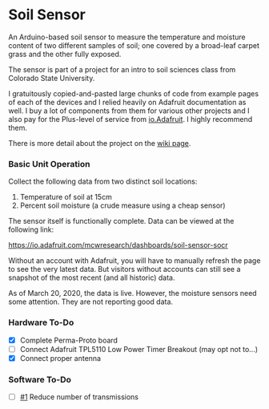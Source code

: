 # Soil Sensor
An Arduino-based soil sensor to measure the temperature and moisture content of two different samples of soil; one covered by a broad-leaf carpet grass and the other fully exposed. 

The sensor is part of a project for an intro to soil sciences class from Colorado State University. 

I gratuitously copied-and-pasted large chunks of code from example pages of each of the devices and I relied heavily on Adafruit documentation as well. I buy a lot of components from them for various other projects and I also pay for the Plus-level of service from [io.Adafruit](https://io.adafruit.com/). I highly recommend them.

There is more detail about the project on the [wiki page](https://github.com/OilSlick/soil_sensor_socr/wiki/Home/).

### Basic Unit Operation

Collect the following data from two distinct soil locations:

1. Temperature of soil at 15cm
2. Percent soil moisture (a crude measure using a cheap sensor)

The sensor itself is functionally complete. Data can be viewed at the following link:

https://io.adafruit.com/mcwresearch/dashboards/soil-sensor-socr

Without an account with Adafruit, you will have to manually refresh the page to see the very latest data. But visitors without accounts can still see a snapshot of the most recent (and all historic) data. 

As of March 20, 2020, the data is live. However, the moisture sensors need some attention. They are not reporting good data. 

### Hardware To-Do
* [x] Complete Perma-Proto board
* [ ] Connect Adafruit TPL5110 Low Power Timer Breakout (may opt not to...)
* [x] Connect proper antenna

### Software To-Do
* [ ] [#1](https://github.com/OilSlick/soil_sensor_socr/issues/1#issue-584777977) Reduce number of transmissions
